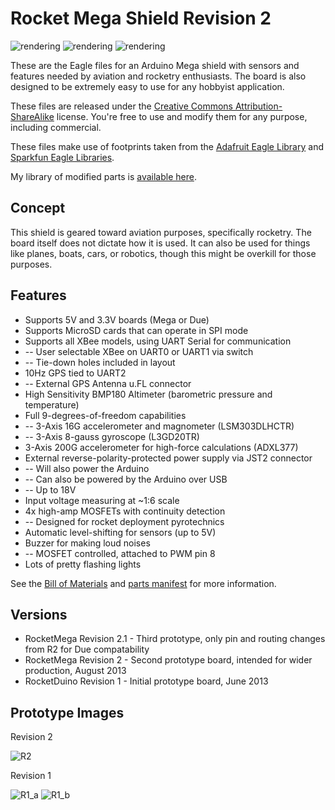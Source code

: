Rocket Mega Shield Revision 2
=============================

![rendering](https://raw.github.com/zortness/rocket-mega-shield/rev2/render/rev2.1/board.png)
![rendering](https://raw.github.com/zortness/rocket-mega-shield/rev2/render/rev2.1/board_fill.png)
![rendering](https://raw.github.com/zortness/rocket-mega-shield/rev2/render/rev2.1/schematic.png)

These are the Eagle files for an Arduino Mega shield with sensors and features needed by aviation and rocketry enthusiasts. 
The board is also designed to be extremely easy to use for any hobbyist application. 

These files are released under the [Creative Commons Attribution-ShareAlike](http://creativecommons.org/licenses/by-sa/3.0/) license. 
You're free to use and modify them for any purpose, including commercial.

These files make use of footprints taken from the [Adafruit Eagle Library](https://github.com/adafruit/Adafruit-Eagle-Library) 
and [Sparkfun Eagle Libraries](https://github.com/sparkfun/SparkFun-Eagle-Libraries). 

My library of modified parts is [available here](https://github.com/zortness/zort-eagle-library).


Concept
--------
This shield is geared toward aviation purposes, specifically rocketry. The board itself does not dictate how it is used.
It can also be used for things like planes, boats, cars, or robotics, though this might be overkill for those purposes.


Features
--------
* Supports 5V and 3.3V boards (Mega or Due)
* Supports MicroSD cards that can operate in SPI mode
* Supports all XBee models, using UART Serial for communication
* -- User selectable XBee on UART0 or UART1 via switch
* -- Tie-down holes included in layout
* 10Hz GPS tied to UART2
* -- External GPS Antenna u.FL connector
* High Sensitivity BMP180 Altimeter (barometric pressure and temperature)
* Full 9-degrees-of-freedom capabilities
* -- 3-Axis 16G accelerometer and magnometer (LSM303DLHCTR)
* -- 3-Axis 8-gauss gyroscope (L3GD20TR)
* 3-Axis 200G accelerometer for high-force calculations (ADXL377)
* External reverse-polarity-protected power supply via JST2 connector
* -- Will also power the Arduino
* -- Can also be powered by the Arduino over USB
* -- Up to 18V
* Input voltage measuring at ~1:6 scale
* 4x high-amp MOSFETs with continuity detection
* -- Designed for rocket deployment pyrotechnics
* Automatic level-shifting for sensors (up to 5V)
* Buzzer for making loud noises
* -- MOSFET controlled, attached to PWM pin 8
* Lots of pretty flashing lights

See the [Bill of Materials](https://github.com/zortness/rocket-mega-shield/blob/rev2/bom.md)
and [parts manifest](https://github.com/zortness/rocket-mega-shield/blob/rev2/manifest.txt)
for more information.


Versions
--------
* RocketMega Revision 2.1 - Third prototype, only pin and routing changes from R2 for Due compatability
* RocketMega Revision 2 - Second prototype board, intended for wider production, August 2013
* RocketDuino Revision 1 - Initial prototype board, June 2013 


Prototype Images
----------------
Revision 2

![R2](https://raw.github.com/zortness/rocket-mega-shield/master/render/rev2/r2.jpg)


Revision 1

![R1_a](https://raw.github.com/zortness/rocket-mega-shield/master/render/v1/v1_1.jpg)
![R1_b](https://raw.github.com/zortness/rocket-mega-shield/master/render/v1/v1_2.jpg)
